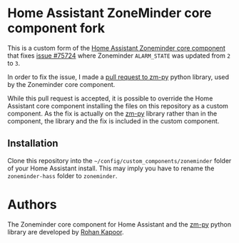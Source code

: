 # Home Assistant ZoneMinder core component fork
This is a custom form of the [Home Assistant Zoneminder core component](https://github.com/home-assistant/core/tree/dev/homeassistant/components/zoneminder) that fixes [issue #75724](https://github.com/home-assistant/core/issues/75724) where Zoneminder `ALARM_STATE` was updated from `2` to `3`.

In order to fix the issue, I made a [pull request to zm-py](https://github.com/rohankapoorcom/zm-py/pull/52) python library, used by the Zoneminder core component.

While this pull request is accepted, it is possible to override the Home Assistant core component installing the files on this repository as a custom component. As the fix is actually on the [zm-py](https://github.com/rohankapoorcom/zm-py) library rather than in the component, the library and the fix is included in the custom component.

## Installation
Clone this repository into the `~/config/custom_components/zoneminder` folder of your Home Assistant install. This may imply you have to rename the `zoneminder-hass` folder to `zoneminder`.

# Authors
The Zoneminder core component for Home Assistant and the [zm-py](https://github.com/rohankapoorcom/zm-py) python library are developed by [Rohan Kapoor](https://github.com/rohankapoorcom).
